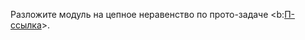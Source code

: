 Разложите модуль на цепное неравенство по прото-задаче <b:[П-ссылка](advanced/proto/common/simple-abs)>.